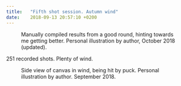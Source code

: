 ```yaml
---
title:   "Fifth shot session. Autumn wind"
date:    2018-09-13 20:57:10 +0200
---
```

<figure>
  <img src="{{ site.url }}{{ site.baseurl }}/assets/images/fifth-session-good-round.png"
       alt="">
  <figcaption>
    Manually compiled results from a good round, hinting towards me getting
    better. Personal illustration by author, October 2018 (updated).
  </figcaption>
</figure>

251 recorded shots. Plenty of wind.

<figure>
  <img src="{{ site.url }}{{ site.baseurl }}/assets/images/canvas-in-wind-hit.jpg"
       alt="">
  <figcaption>
    Side view of canvas in wind, being hit by puck.
    Personal illustration by author. September 2018.
  </figcaption>
</figure>
